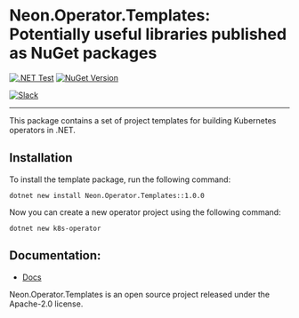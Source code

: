 # Neon.Operator.Templates: Potentially useful libraries published as NuGet packages

[![.NET Test](https://github.com/nforgeio/operator-sdk/actions/workflows/test.yaml/badge.svg?branch=master)](https://github.com/nforgeio/operator-sdk/actions/workflows/test.yaml)
[![NuGet Version](https://img.shields.io/nuget/v/Neon.Operator.Templates?style=flat&logo=nuget&label=NuGet)](https://www.nuget.org/packages/Neon.Operator.Templates)

[![Slack](https://img.shields.io/badge/Slack-4A154B?style=for-the-badge&logo=slack&logoColor=white)](https://communityinviter.com/apps/neonforge/neonforge)

---

This package contains a set of project templates for building Kubernetes operators in .NET.

## Installation

To install the template package, run the following command:

```
dotnet new install Neon.Operator.Templates::1.0.0
```

Now you can create a new operator project using the following command:

```
dotnet new k8s-operator
```

## Documentation:
- [Docs](https://docs.neonforge.com/docs/operator-sdk)

Neon.Operator.Templates is an open source project released under the Apache-2.0 license.
